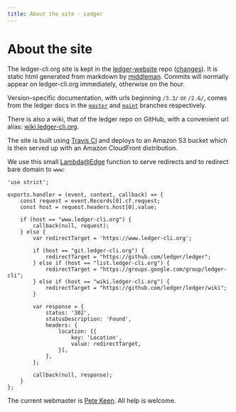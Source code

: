 ```yaml
---
title: About the site - Ledger
---
```


# About the site

The ledger-cli.org site is kept in the
[ledger-website](https://github.com/ledger/ledger-website) repo ([changes](https://github.com/ledger/ledger-website/commits/master)).
It is static html generated from markdown by [middleman](https://middlemanapp.com).
Commits will normally appear on ledger-cli.org immediately, otherwise on the hour.

Version-specific documentation, with urls beginning `/3.3/` or
`/2.6/`, comes from the ledger docs in the
[`master`](https://github.com/ledger/ledger/tree/master) and
[`maint`](https://github.com/ledger/ledger/tree/maint) branches
respectively.

There is also a wiki, that of the ledger repo on GitHub, with a convenient
url alias: [wiki.ledger-cli.org](http://wiki.ledger-cli.org).

The site is built using [Travis CI](https://travis-ci.org/ledger/ledger-website) and deploys to an Amazon S3 bucket
which is then served up with an Amazon CloudFront distribution.

We use this small [Lambda@Edge](http://docs.aws.amazon.com/lambda/latest/dg/lambda-edge.html) function to serve redirects and to redirect bare domain to `www`:

    'use strict';
    
    exports.handler = (event, context, callback) => {
        const request = event.Records[0].cf.request;
        const host = request.headers.host[0].value;
    
        if (host == "www.ledger-cli.org") {
            callback(null, request);
        } else {
            var redirectTarget = 'https://www.ledger-cli.org';
    
            if (host == "git.ledger-cli.org") {
                redirectTarget = "https://github.com/ledger/ledger";
            } else if (host == "list.ledger-cli.org") {
                redirectTarget = "https://groups.google.com/group/ledger-cli";
            } else if (host == "wiki.ledger-cli.org") {
                redirectTarget = "https://github.com/ledger/ledger/wiki";
            }
            
            var response = { 
                status: '302',
                statusDescription: 'Found',
                headers: {
                    location: [{
                        key: 'Location',
                        value: redirectTarget,
                    }],
                },
            };
            
            callback(null, response);
        }
    };


The current webmaster is <a href="mailto:pete@petekeen.net">Pete Keen</a>. All help is welcome.
